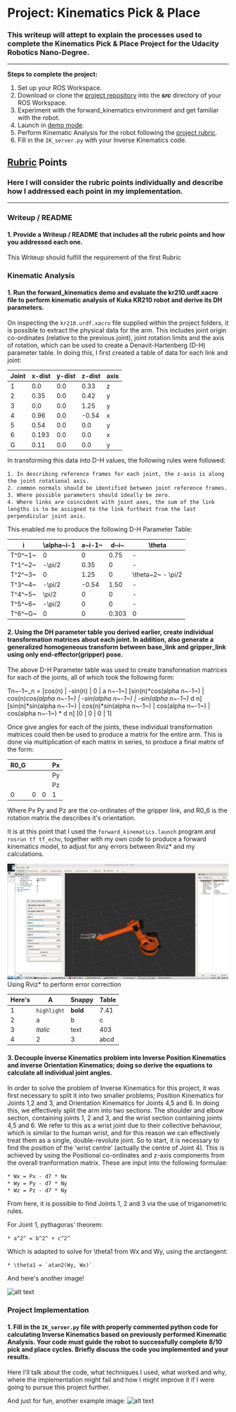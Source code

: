 # Project: Kinematics Pick & Place
### This writeup will attept to explain the processes used to complete the Kinematics Pick & Place Project for the Udacity Robotics Nano-Degree.

---


**Steps to complete the project:**  


1. Set up your ROS Workspace.
2. Download or clone the [project repository](https://github.com/udacity/RoboND-Kinematics-Project) into the ***src*** directory of your ROS Workspace.  
3. Experiment with the forward_kinematics environment and get familiar with the robot.
4. Launch in [demo mode](https://classroom.udacity.com/nanodegrees/nd209/parts/7b2fd2d7-e181-401e-977a-6158c77bf816/modules/8855de3f-2897-46c3-a805-628b5ecf045b/lessons/91d017b1-4493-4522-ad52-04a74a01094c/concepts/ae64bb91-e8c4-44c9-adbe-798e8f688193).
5. Perform Kinematic Analysis for the robot following the [project rubric](https://review.udacity.com/#!/rubrics/972/view).
6. Fill in the `IK_server.py` with your Inverse Kinematics code. 


[//]: # (Image References)

[image1]: ./misc_images/fwd_kin.png
[image2]: ./misc_images/misc2.png
[image3]: ./misc_images/misc3.png

## [Rubric](https://review.udacity.com/#!/rubrics/972/view) Points
### Here I will consider the rubric points individually and describe how I addressed each point in my implementation.  

---
### Writeup / README

#### 1. Provide a Writeup / README that includes all the rubric points and how you addressed each one.  

This Writeup should fulfill the requirement of the first Rubric

### Kinematic Analysis
#### 1. Run the forward_kinematics demo and evaluate the kr210.urdf.xacro file to perform kinematic analysis of Kuka KR210 robot and derive its DH parameters.

On inspecting the `kr210.urdf.xacro` file supplied within the project folders, it is possible to extract the physical data for the arm. This includes joint origin co-ordinates (relative to the previous joint), joint rotation limits and the axis of rotation, which can be used to create a Denavit-Hartenberg (D-H) parameter table.
In doing this, I first created a table of data for each link and joint:

Joint | x-dist | y-dist | z-dist | axis
--- | --- | --- | --- | ---
1 | 0.0 | 0.0 | 0.33 | z
2 | 0.35 | 0.0 | 0.42 | y
3 | 0.0 | 0.0 | 1.25 | y
4 | 0.96 | 0.0 | -0.54 | x
5 | 0.54 | 0.0 | 0.0 | y
6 | 0.193 | 0.0 | 0.0 | x
G | 0.11 | 0.0 | 0.0 | y

In transforming this data into D-H values, the following rules were followed:

	1. In describing reference frames for each joint, the z-axis is along the joint rotational axis.
	2. common normals should be identified between joint reference frames.
	3. Where possible parameters should ideally be zero.
	4. Where links are coincident with joint axes, the sum of the link lengths is to be assigned to the link furthest from the last perpendicular joint axis.

This enabled me to produce the following D-H Parameter Table:

i | \alpha~i-1 | a~i-1~ | d~i~ | \theta
--- | --- | --- | --- | ---
T^0^~1~ | 0 | 0 | 0.75 | -
T^1^~2~ | -\pi/2| 0.35 | 0 | -
T^2^~3~ | 0 | 1.25 | 0 | \theta~2~ - \pi/2
T^3^~4~ | -\pi/2 | -0.54 | 1.50 | -
T^4^~5~ | \pi/2 | 0 | 0 | -
T^5^~6~ | -\pi/2 | 0 | 0 | -
T^6^~G~ | 0 | 0 | 0.303 | 0



#### 2. Using the DH parameter table you derived earlier, create individual transformation matrices about each joint. In addition, also generate a generalized homogeneous transform between base_link and gripper_link using only end-effector(gripper) pose.

The above D-H Parameter table was used to create transformation matrices for each of the joints, all of which took the following form:

Tn~-1~_n =
[cos(n) | -sin(n) | 0 | a n~-1~]
[sin(n)*cos(alpha n~-1~) | cos(n)*cos(alpha n~-1~) | -sin(alpha n~-1~) | -sin(alpha n~-1~)* d n]
[sin(n)*sin(alpha n~-1~) | cos(n)*sin(alpha n~-1~) | cos(alpha n~-1~) | cos(alpha n~-1~) * d n]
[0 | 0 | 0 | 1]

Once give angles for each of the joints, these individual transformation matrices could then be used to produce a matrix for the entire arm. This is done via multiplication of each matrix in series, to produce a final matrix of the form:

R0_G ||| Px
--- | --- | --- |---
|||| Py
|||| Pz
0 | 0 | 0 | 1

Where Px Py and Pz are the co-ordinates of the gripper link, and R0_6 is the rotation matrix the describes it's orientation.

It is at this point that I used the `forward_kinematics.launch` program and `rosrun tf tf_echo`, together with my own code to produce a forward kinematics model, to adjust for any errors between Rviz* and my calculations.

![alt text][image1]
Using Rviz* to perform error correction

Here's | A | Snappy | Table
--- | --- | --- | ---
1 | `highlight` | **bold** | 7.41
2 | a | b | c
3 | *italic* | text | 403
4 | 2 | 3 | abcd

#### 3. Decouple Inverse Kinematics problem into Inverse Position Kinematics and inverse Orientation Kinematics; doing so derive the equations to calculate all individual joint angles.

In order to solve the problem of Inverse Kinematics for this project, it was first necessary to split it into two smaller problems; Position Kinematics for Joints 1,2 and 3, and Orientation Kinematics for Joints 4,5 and 6.
In doing this, we effectively split the arm into two sections. The shoulder and elbow section, containing joints 1, 2 and 3, and the wrist section containing joints 4,5 and 6. We refer to this as a wrist joint due to their collective behaviour, which is similar to the human wrist, and for this reason we can effectively treat them as a single, double-revolute joint.
So to start, it is necessary to find the position of the 'wrist centre' (actually the centre of Joint 4). This is achieved by using the Positional co-ordinates and z-axis components from the overall tranformation matrix. These are input into the following formulae:

	* Wx = Px - d7 * Nx
	* Wy = Py - d7 * Ny
	* Wz = Pz - d7 * Ny

From here, it is possible to find Joints 1, 2 and 3 via the use of triganometric rules.

For Joint 1, pythagoras' theorem:

	* a^2^ = b^2^ + c^2^

Which is adapted to solve for \theta1 from Wx and Wy, using the arctangent:

	* \theta1 = `atan2(Wy, Wx)`

And here's another image! 

![alt text][image2]

### Project Implementation

#### 1. Fill in the `IK_server.py` file with properly commented python code for calculating Inverse Kinematics based on previously performed Kinematic Analysis. Your code must guide the robot to successfully complete 8/10 pick and place cycles. Briefly discuss the code you implemented and your results. 


Here I'll talk about the code, what techniques I used, what worked and why, where the implementation might fail and how I might improve it if I were going to pursue this project further.  


And just for fun, another example image:
![alt text][image3]


